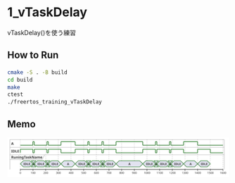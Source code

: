 # 1_vTaskDelay

vTaskDelay()を使う練習

## How to Run

```sh
cmake -S . -B build
cd build
make
ctest
./freertos_training_vTaskDelay
```

## Memo

![MyTrace.svg](./MyTrace.svg)
